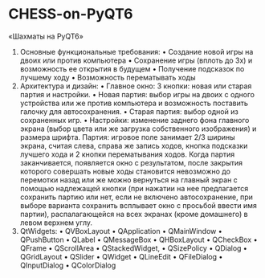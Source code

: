 # CHESS-on-PyQT6
 «Шахматы на PyQT6» 
 1. Основные функциональные требования:
•	Создание новой игры на двоих или против компьютера
•	Сохранение игры (вплоть до 3х) и возможность ее открытия в будущем 
•	Получение подсказок по лучшему ходу 
•	Возможность перематывать ходы 
 3. Архитектура и дизайн: 
•	Главное окно: 3 кнопки: новая или старая партия и настройки. 
•	Новая партия: выбор игры на двоих с одного устройства или же против компьютера и возможность поставить галочку для автосохранения. 
•	Старая партия: выбор одной из сохраненных игр. 
•	Настройки: изменение заднего фона главного экрана (выбор цвета или же загрузка собственного изображения) и размера шрифта. 
Партия: игровое поле занимает 2/3 ширины экрана, считая слева, справа же запись ходов, кнопка подсказки лучшего хода и 2 кнопки перематывания ходов. Когда партия 
заканчивается, появляется окно с результатом, после закрытия которого совершать новые 
ходы становится невозможно до перемотки назад или же можно вернуться на главный экран с помощью надлежащей кнопки (при нажатии на нее предлагается сохранить 
партию или нет, если не включено автосохранение, при выборе варианта сохранить всплывает окно с просьбой ввести имя партии), распалагающейся на всех экранах (кроме домашнего) в левом верхнем углу. 
4. QtWidgets:
•	QVBoxLayout
•	QApplication
•	QMainWindow
•	QPushButton
•	QLabel
•	QMessageBox
•	QHBoxLayout
•	QCheckBox
•	QFrame
•	QScrollArea
•	QStackedWidget, 
•	QSizePolicy
•	QDialog
•	QGridLayout
•	QSlider
•	QWidget
•	QLineEdit
•	QFileDialog
•	QInputDialog
•	QColorDialog
